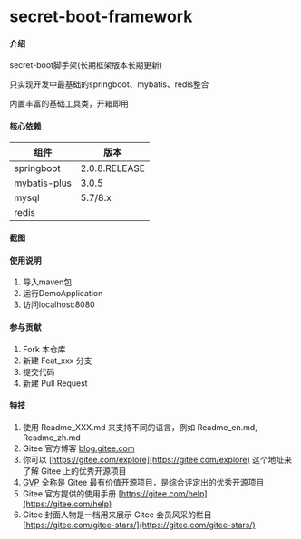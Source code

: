 # secret-boot-framework

#### 介绍
secret-boot脚手架(长期框架版本长期更新)

只实现开发中最基础的springboot、mybatis、redis整合

内置丰富的基础工具类，开箱即用

#### 核心依赖
|  组件   | 版本  |
|  ----  | ----  |
| springboot  | 2.0.8.RELEASE |
| mybatis-plus  | 3.0.5 |
| mysql  | 5.7/8.x |
| redis  |  |

#### 截图


#### 使用说明

1.  导入maven包
2.  运行DemoApplication
3.  访问localhost:8080

#### 参与贡献

1.  Fork 本仓库
2.  新建 Feat_xxx 分支
3.  提交代码
4.  新建 Pull Request


#### 特技

1.  使用 Readme\_XXX.md 来支持不同的语言，例如 Readme\_en.md, Readme\_zh.md
2.  Gitee 官方博客 [blog.gitee.com](https://blog.gitee.com)
3.  你可以 [https://gitee.com/explore](https://gitee.com/explore) 这个地址来了解 Gitee 上的优秀开源项目
4.  [GVP](https://gitee.com/gvp) 全称是 Gitee 最有价值开源项目，是综合评定出的优秀开源项目
5.  Gitee 官方提供的使用手册 [https://gitee.com/help](https://gitee.com/help)
6.  Gitee 封面人物是一档用来展示 Gitee 会员风采的栏目 [https://gitee.com/gitee-stars/](https://gitee.com/gitee-stars/)
